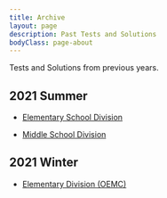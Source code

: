 ```yaml
---
title: Archive
layout: page
description: Past Tests and Solutions
bodyClass: page-about
---
```


Tests and Solutions from previous years. 

## 2021 Summer 

 - [Elementary  School Division](https://drive.google.com/drive/u/3/folders/15jWnlZ9gqN_SpOPy5q5vS2PGwFGUM67I)
 
 - [Middle School Division](https://drive.google.com/drive/u/3/folders/1ylHDnwo3hAICFhV3ejhSnVALO-Dx37aw)


## 2021 Winter

 - [Elementary Division (OEMC)](https://drive.google.com/drive/u/3/folders/1PJNcMBzh3Wm8k3BFOdfxEeuS-oh8AU0W)
